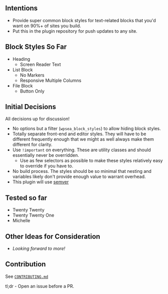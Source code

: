 ## Intentions

- Provide super common block styles for text-related blocks that you'd want on 90%+ of sites you build.
- Put this in the plugin repository for push updates to any site.

## Block Styles So Far

- Heading
	- Screen Reader Text
- List Block
	- No Markers
	- Responsive Multiple Columns
- File Block
	- Button Only

## Initial Decisions

All decisions up for discussion!

- No options but a filter (`wpsea_block_styles`) to allow hiding block styles.
- Totally separate front-end and editor styles. They will have to be different frequently enough that we might as well always make them different for clarity.
- Use `!important` on everything. These are utility classes and should essentially never be overridden.
	- Use as few selectors as possible to make these styles relatively easy to override if you have to.
- No build process. The styles should be so minimal that nesting and variables likely don't provide enough value to warrant overhead.
- This plugin will use [semver](https://semver.org/)

## Tested so far
- Twenty Twenty
- Twenty Twenty One
- Michelle

## Other Ideas for Consideration

- _Looking forward to more!_

## Contribution

See [`CONTRIBUTING.md`](https://github.com/mrwweb/useful-block-styles/blob/main/contributing.md)

tl;dr - Open an issue before a PR.
